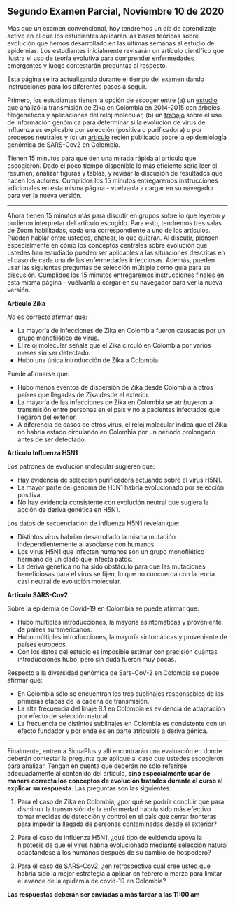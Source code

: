 ## Segundo Examen Parcial, Noviembre 10 de 2020

Más que un examen convencional, hoy tendremos un día de aprendizaje activo en el que los estudiantes aplicarán las bases teóricas sobre evolución que hemos desarrollado en las últimas semanas al estudio de epidemias. Los estudiantes inicialmente revisarán un artículo científico que ilustra el uso de teoría evolutiva para comprender enfermedades emergentes y luego contestarán preguntas al respecto.

Esta página se irá actualizando durante el tiempo del examen dando instrucciones para los diferentes pasos a seguir.

Primero, los estudiantes tienen la opción de escoger entre (a) un [estudio](https://bmcinfectdis.biomedcentral.com/articles/10.1186/s12879-019-4566-2) que analizó la transmisión de Zika en Colombia en 2014-2015 con árboles filogenéticos y aplicaciones del reloj molecular, (b) un [trabajo](https://journals.plos.org/plospathogens/article?id=10.1371/journal.ppat.1008191) sobre el uso de información genómica para determinar si la evolución de virus de influenza es explicable por selección (positiva o purificadora) o por procesos neutrales y (c) un [artículo](https://github.com/cdanielcadena/evolucion/blob/master/Laiton_et_al_2020.pdf) recién publicado sobre la epidemiología genómica de SARS-Cov2 en Colombia.

Tienen 15 minutos para que den una mirada rápida al artículo que escogieron. Dado el poco tiempo disponible lo más eficiente sería leer el resumen, analizar figuras y tablas, y revisar la discusión de resultados que hacen los autores. Cumplidos los 15 minutos entregaremos instrucciones adicionales en esta misma página - vuélvanla a cargar en su navegador para ver la nueva versión.

---

Ahora tienen 15 minutos más para discutir en grupos sobre lo que leyeron y pudieron interpretar del artículo escogido. Para esto, tendremos tres salas de Zoom habilitadas, cada una correspondiente a uno de los artículos. Pueden hablar entre ustedes, chatear, lo que quieran. Al discutir, piensen especialmente en cómo los conceptos centrales sobre evolución que ustedes han estudiado pueden ser aplicables a las situaciones descritas en el caso de cada una de las enfermedades infecciosas. Además, pueden usar las siguientes preguntas de selección múltiple como guía para su discusión. Cumplidos los 15 minutos entregaremos instrucciones finales en esta misma página - vuélvanla a cargar en su navegador para ver la nueva versión.

**Artículo Zika**

*No* es correcto afirmar que:

- La mayoría de infecciones de Zika en Colombia fueron causadas por un grupo monofilético de virus.
- El reloj molecular señala que el Zika circuló en Colombia por varios meses sin ser detectado.
- Hubo una única introducción de Zika a Colombia.

 Puede afirmarse que:

- Hubo menos eventos de dispersión de Zika desde Colombia a otros países que llegadas de Zika desde el exterior.
- La mayoría de las infecciones de Zika en Colombia se atribuyeron a transmisión entre personas en el país y no a pacientes infectados que llegaron del exterior.
- A diferencia de casos de otros virus, el reloj molecular indica que el Zika no habría estado circulando en Colombia por un período prolongado antes de ser detectado.

**Artículo Influenza H5N1**

Los patrones de evolución molecular sugieren que:

- Hay evidencia de selección purificadora actuando sobre el virus H5N1.
- La mayor parte del genoma de H5N1 habría evolucionado por selección positiva.
- No hay evidencia consistente con evolución neutral que sugiera la acción de deriva genética en H5N1.

Los datos de secuenciación de influenza H5N1 revelan que:

- Distintos virus habrían desarrollado la misma mutación independientemente al asociarse con humanos
- Los virus H5N1 que infectan humanos son un grupo monofilético hermano de un clado que infecta patos.
- La deriva genética no ha sido obstáculo para que las mutaciones beneficiosas para el virus se fijen, lo que no concuerda con la teoría casi neutral de evolución molecular.

**Artículo SARS-Cov2**

Sobre la epidemia de Covid-19 en Colombia se puede afirmar que:

- Hubo múltiples introducciones, la mayoría asintomáticas y proveniente de países suramericanos.
- Hubo múltiples introducciones, la mayoría sintomáticas y proveniente de países europeos.
- Con los datos del estudio es imposible estimar con precisión cuántas introducciones hubo, pero sin duda fueron muy pocas.

Respecto a la diversidad genómica de Sars-CoV-2 en Colombia se puede afirmar que:

- En Colombia sólo se encuentran los tres sublinajes responsables de las primeras etapas de la cadena de transmisión.
- La alta frecuencia del linaje B.1 en Colombia es evidencia de adaptación por efecto de selección natural.
- La frecuencia de distintos sublinajes en Colombia es consistente con un efecto fundador y por ende es en parte atribuible a deriva génica.

---

Finalmente, entren a SicuaPlus y allí encontrarán una evaluación en donde deberán contestar la pregunta que aplique al caso que ustedes escogieron para analizar. Tengan en cuenta que deberán no sólo referirse adecuadamente al contenido del artículo, **sino especialmente usar de manera correcta los conceptos de evolución tratados durante el curso al explicar su respuesta**. Las preguntas son las siguientes:

1. Para el caso de Zika en Colombia, ¿por qué se podría concluir que para disminuir la transmisión de la enfermedad habría sido más efectivo tomar medidas de detección y control en el país que cerrar fronteras para impedir la llegada de personas contaminadas desde el exterior?

2. Para el caso de influenza H5N1, ¿qué tipo de evidencia apoya la hipótesis de que el virus habría evolucionado mediante selección natural adaptándose a los humanos después de su cambio de hospedero? 

3. Para el caso de SARS-Cov2, ¿en retrospectiva cuál cree usted que habría sido la mejor estrategia a aplicar en febrero o marzo para limitar el avance de la epidemia de covid-19 en Colombia?

**Las respuestas deberán ser enviadas a más tardar a las 11:00 am**
